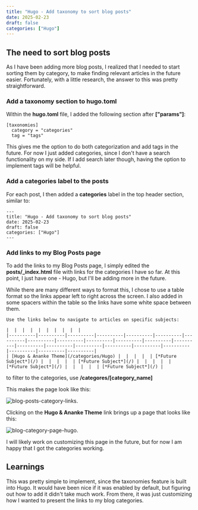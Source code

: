 ```yaml
---
title: "Hugo - Add taxonomy to sort blog posts"
date: 2025-02-23
draft: false
categories: ["Hugo"]
---
```


## The need to sort blog posts

As I have been adding more blog posts, I realized that I needed to start sorting them by category, to make finding relevant articles in the future easier. Fortunately, with a little research, the answer to this was pretty straightforward.

### Add a taxonomy section to hugo.toml

Within the **hugo.toml** file, I added the following section after **["params"]**:

```
[taxonomies]
  category = "categories"
  tag = "tags"
```

This gives me the option to do both categorization and add tags in the future. For now I just added categories, since I don't have a search functionality on my side. If I add search later though, having the option to implement tags will be helpful.

### Add a categories label to the posts

For each post, I then added a **categories** label in the top header section, similar to:

```
---
title: "Hugo - Add taxonomy to sort blog posts"
date: 2025-02-23
draft: false
categories: ["Hugo"]
---
```

### Add links to my Blog Posts page

To add the links to my Blog Posts page, I simply edited the **posts/_index.html** file with links for the categories I have so far. At this point, I just have one - Hugo, but I'll be adding more in the future.

While there are many different ways to format this, I chose to use a table format so the links appear left to right across the screen. I also added in some spacers within the table so the links have some white space between them.

```
Use the links below to navigate to articles on specific subjects:

|  |  |  |  |  |  |  |  |  |
|----------|----------|----------|----------|----------|----------|----------|----------|----------|----------|----------|----------|----------|----------|----------|----------|----------|----------|----------|----------|----------|----------|
| [Hugo & Ananke Theme](/categories/Hugo) |  |  |  |  | [*Future Subject*](/) |  |  |  |  | [*Future Subject*](/) |  |  |  |  | [*Future Subject*](/) |  |  |  |  | [*Future Subject*](/) |
```

to filter to the categories, use **/categores/[category_name]**

This makes the page look like this:

![blog-posts-category-links](/techblog/images/customize-hugo/blog-posts-category-links.png).

Clicking on the **Hugo & Ananke Theme** link brings up a page that looks like this:

![blog-category-page-hugo](/techblog/images/customize-hugo/blog-category-page-hugo.png).

I will likely work on customizing this page in the future, but for now I am happy that I got the categories working.

## Learnings

This was pretty simple to implement, since the taxonomies feature is built into Hugo. It would have been nice if it was enabled by default, but figuring out how to add it didn't take much work. From there, it was just customizing how I wanted to present the links to my blog categories.
